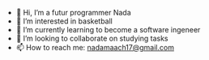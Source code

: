 - 👋 Hi, I’m a futur programmer Nada
- 👀 I’m interested in basketball
- 🌱 I’m currently learning to become a software ingeneer
- 💞️ I’m looking to collaborate on studying tasks
- 📫 How to reach me: nadamaach17@gmail.com

<!---
Nada is a ✨ special ✨ repository because its `README.md` (this file) appears on your GitHub profile.
You can click the Preview link to take a look at your changes.
--->
